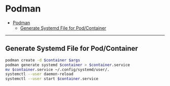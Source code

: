 # Podman
<!--ts-->
   * [Podman](#podman)
      * [Generate Systemd File for Pod/Container](#generate-systemd-file-for-podcontainer)

<!-- Added by: morelly_t1, at: Thu 21 Jan 2021 10:14:27 PM CET -->

<!--te-->
---
## Generate Systemd File for Pod/Container
```bash
podman create -d $container $args
podman generate systemd $container > $container.service
mv $container.service ~/.config/systemd/user/.
systemctl --user daemon-reload
systemctl --user start $container.service
```
